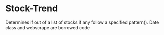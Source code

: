 # Stock-Trend
Determines if out of a list of stocks if any follow a specified pattern().
Date class and webscrape are borrowed code
